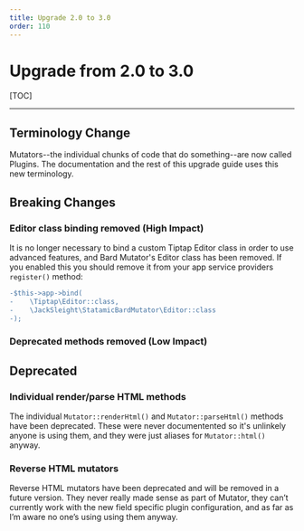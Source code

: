 ```yaml
---
title: Upgrade 2.0 to 3.0
order: 110
---
```


# Upgrade from 2.0 to 3.0

[TOC]

---

## Terminology Change

Mutators--the individual chunks of code that do something--are now called Plugins. The documentation and the rest of this upgrade guide uses this new terminology.

## Breaking Changes

### Editor class binding removed (High Impact)

It is no longer necessary to bind a custom Tiptap Editor class in order to use advanced features, and Bard Mutator's Editor class has been removed. If you enabled this you should remove it from your app service providers `register()` method:

```diff
-$this->app->bind(
-    \Tiptap\Editor::class,
-    \JackSleight\StatamicBardMutator\Editor::class
-);
```

### Deprecated methods removed (Low Impact)

## Deprecated

### Individual render/parse HTML methods

The individual `Mutator::renderHtml()` and `Mutator::parseHtml()` methods have been deprecated. These were never documentented so it's unlinkely anyone is using them, and they were just aliases for `Mutator::html()` anyway.

### Reverse HTML mutators

Reverse HTML mutators have been deprecated and will be removed in a future version. They never really made sense as part of Mutator, they can’t currently work with the new field specific plugin configuration, and as far as I’m aware no one’s using using them anyway.